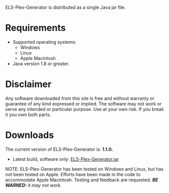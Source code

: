 ELS-Plex-Generator is distributed as a single Java jar file.

# Requirements
 * Supported operating systems:
   * Windows
   * Linux
   * Apple Macintosh
 * Java version 1.8 or greater.

# Disclaimer
Any software downloaded from this site is free and without warranty or guarantee of any kind expressed or implied. The software may not work or serve any intended or particular purpose. Use at your own risk. If you break it you own both parts.

# Downloads
The current version of ELS-Plex-Generator is: **1.1.0.**

 * Latest build, software only: [ELS-Plex-Generator.jar](../blob/master/deploy/ELS-Plex-Generator.jar?raw=true)

NOTE: ELS-Plex-Generator has been tested on Windows and Linux, but has not been tested on Apple. Efforts have been
made in the code to accommodate Apple Macintosh. Testing and feedback are requested. *__BE WARNED:__ it
may not work.*
